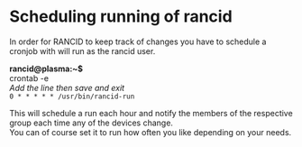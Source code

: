# Scheduling running of rancid

In order for RANCID to keep track of changes you have to schedule a cronjob with will run as the rancid user.

**rancid@plasma:~$**  
crontab -e  
*Add the line then save and exit*  
```0 * * * * * /usr/bin/rancid-run```

This will schedule a run each hour and notify the members of the respective group each time any of the devices change.  
You can of course set it to run how often you like depending on your needs.
